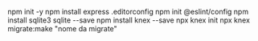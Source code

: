 npm init -y
npm install express
.editorconfig
npm init @eslint/config
npm install sqlite3 sqlite --save
npm install knex --save
npx knex init
npx knex migrate:make "nome da migrate"
